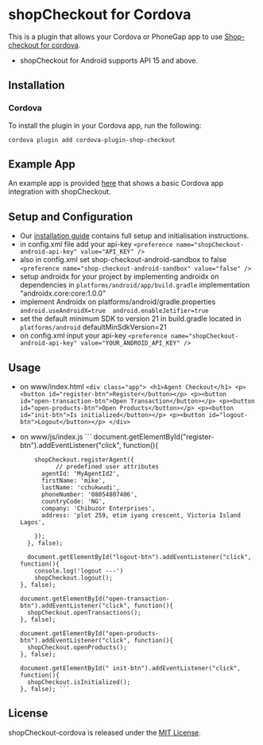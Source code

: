 
# shopCheckout for Cordova

This is a plugin that allows your Cordova or PhoneGap app to use [Shop-checkout for cordova](https://github.com/intercom/intercom-android).

* shopCheckout for Android supports API 15 and above.

## Installation

### Cordova

To install the plugin in your Cordova app, run the following:
```script
cordova plugin add cordova-plugin-shop-checkout 
```

## Example App

An example app is provided [here](https://github.com/rayjadore/cordova-shopCheckout/tree/master/Example) that shows a basic Cordova app integration with shopCheckout.

## Setup and Configuration

* Our [installation guide](https://developer.shoptopup.com/docs//cordova-phonegap-installation) contains full setup and initialisation instructions.
* in config.xml file add your api-key  ```<preference name="shopCheckout-android-api-key" value="API_KEY" /> ``` 
* also in config.xml set shop-checkout-android-sandbox to false ``` <preference name="shop-checkout-android-sandbox" value="false" /> ```
* setup androidx for your project by implementing androidx on dependencies in                            ```platforms/android/app/build.gradle``` implementation "androidx.core:core:1.0.0"
* implement Androidx on platforms/android/gradle.properties ``` android.useAndroidX=true  android.enableJetifier=true ```
*  set the default minimum SDK to version 21 in build.gradle located in                                   ```platforms/android``` defaultMinSdkVersion=21
*   on config.xml input your api-key  ```<preference name="shopCheckout-android-api-key" value="YOUR_ANDROID_API_KEY" />```


## Usage 

* on www/index.html ``` <div class="app">
            <h1>Agent Checkout</h1>
            <p><button id="register-btn">Register</button></p>
            <p><button id="open-transaction-btn">Open Transaction</button></p>
            <p><button id="open-products-btn">Open Products</button></p>
            <p><button id="init-btn">Is initialized</button></p>
            <p><button id="logout-btn">Logout</button></p>
        </div> ```

* on www/js/index.js ```  document.getElementById("register-btn").addEventListener("click", function(){
         
          shopCheckout.registerAgent({
                // predefined user attributes
            agentId: 'MyAgentId2',
            firstName: 'mike',
            lastName: 'cchukwudi',
            phoneNumber: '08054807406',
            countryCode: 'NG',
            company: 'Chibuzor Enterprises',
            address: 'plot 259, etim iyang crescent, Victoria Island Lagos',

          });
        }, false);

        document.getElementById("logout-btn").addEventListener("click", function(){
          console.log('logout ---')
          shopCheckout.logout();
      }, false);

      document.getElementById("open-transaction-btn").addEventListener("click", function(){
        shopCheckout.openTransactions();
      }, false);

      document.getElementById("open-products-btn").addEventListener("click", function(){
        shopCheckout.openProducts();
      }, false);
    
      document.getElementById(" init-btn").addEventListener("click", function(){
        shopCheckout.isInitialized();
      }, false); ```


## License

shopCheckout-cordova is released under the [MIT License](http://www.opensource.org/licenses/MIT).

